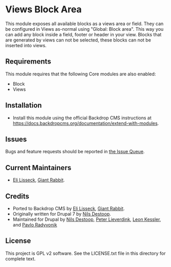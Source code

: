 Views Block Area
=====================

This module exposes all available blocks as a views area or field. They can be
configured in Views as-normal using "Global: Block area". This way you can add
any block inside a field, footer or header in your view. Blocks that
are generated by views can not be selected, these blocks can not be inserted
into views.

Requirements
------------

This module requires that the following Core modules are also enabled:

 * Block
 * Views

Installation
------------

- Install this module using the official Backdrop CMS instructions at
  https://docs.backdropcms.org/documentation/extend-with-modules.

Issues
------------

Bugs and feature requests should be reported in [the Issue Queue](https://github.com/backdrop-contrib/views_block_area/issues).

Current Maintainers
-------------------

- [Eli Lisseck](https://github.com/elisseck), [Giant Rabbit](https://github.com/giant-rabbit).

Credits
-------

- Ported to Backdrop CMS by [Eli Lisseck](https://github.com/elisseck), [Giant Rabbit](https://github.com/giant-rabbit).
- Originally written for Drupal 7 by [Nils Destoop](https://git.drupalcode.org/zuuperman).
- Maintained for Drupal by [Nils Destoop](https://git.drupalcode.org/zuuperman), [Peter Lieverdink](https://git.drupalcode.org/cafuego),
[Leon Kessler](https://git.drupalcode.org/leonnk), and [Pavlo Radyvonik](https://git.drupalcode.org/pradyvonik)

License
-------

This project is GPL v2 software.
See the LICENSE.txt file in this directory for complete text.
